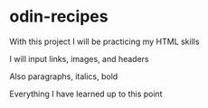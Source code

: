 # odin-recipes
<p>With this project I will be practicing my HTML skills</p>
<p>I will input links, images, and headers</p>
<p>Also paragraphs, italics, bold</p>
<p>Everything I have learned up to this point</p>